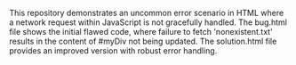 This repository demonstrates an uncommon error scenario in HTML where a network request within JavaScript is not gracefully handled.  The bug.html file shows the initial flawed code, where failure to fetch 'nonexistent.txt' results in the content of #myDiv not being updated.  The solution.html file provides an improved version with robust error handling.